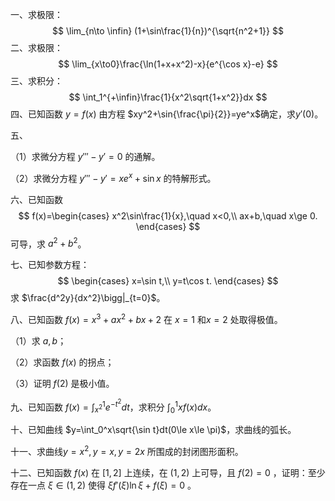 一、求极限：
$$
\lim_{n\to \infin} (1+\sin\frac{1}{n})^{\sqrt{n^2+1}}
$$
二、求极限：
$$
\lim_{x\to0}\frac{\ln(1+x+x^2)-x}{e^{\cos x}-e}
$$
三、求积分：
$$
\int_1^{+\infin}\frac{1}{x^2\sqrt{1+x^2}}dx
$$
四、已知函数 $y=f(x)$ 由方程 $xy^2+\sin{\frac{\pi}{2}}=ye^x$确定，求$y'(0)$。



五、

（1）求微分方程 $y'''-y'=0$ 的通解。

（2）求微分方程 $y'''-y'=xe^x + \sin x$ 的特解形式。



六、已知函数
$$
f(x)=\begin{cases}
x^2\sin\frac{1}{x},\quad x<0,\\
ax+b,\quad x\ge 0.
\end{cases}
$$
可导，求 $a^2+b^2$。



七、已知参数方程：
$$
\begin{cases}
x=\sin t,\\
y=t\cos t.
\end{cases}
$$
求 $\frac{d^2y}{dx^2}\bigg|_{t=0}$。



八、已知函数 $f(x)=x^3+ax^2+bx+2$ 在 $x=1$ 和$x=2$ 处取得极值。

（1）求 $a, b$；

（2）求函数 $f(x)$ 的拐点；

（3）证明 $f(2)$ 是极小值。



九、已知函数 $f(x)=\int_{x^2}^1e^{-t^2}dt$，求积分 $\int_0^1xf(x)dx$。



十、已知曲线 $y=\int_0^x\sqrt{\sin t}dt(0\le x\le \pi)$，求曲线的弧长。



十一、求曲线$y=x^2,y=x,y=2x$ 所围成的封闭图形面积。



十二、已知函数 $f(x)$ 在 $[1,2]$ 上连续，在 $(1,2)$ 上可导，且 $f (2)=0$ ，证明：至少存在一点 $\xi\in(1,2)$ 使得 $\xi f'(\xi)\ln\xi +f(\xi)=0$ 。

